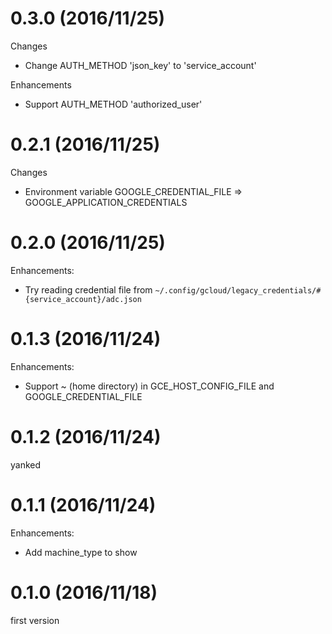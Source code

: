 # 0.3.0 (2016/11/25)

Changes

* Change AUTH_METHOD 'json_key' to 'service_account'

Enhancements

* Support AUTH_METHOD 'authorized_user'

# 0.2.1 (2016/11/25)

Changes

* Environment variable GOOGLE_CREDENTIAL_FILE => GOOGLE_APPLICATION_CREDENTIALS

# 0.2.0 (2016/11/25)

Enhancements:

* Try reading credential file from `~/.config/gcloud/legacy_credentials/#{service_account}/adc.json`

# 0.1.3 (2016/11/24)

Enhancements:

* Support ~ (home directory) in GCE_HOST_CONFIG_FILE and GOOGLE_CREDENTIAL_FILE

# 0.1.2 (2016/11/24)

yanked

# 0.1.1 (2016/11/24)

Enhancements:

* Add machine_type to show

# 0.1.0 (2016/11/18)

first version

